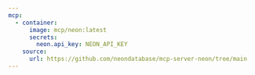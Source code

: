 ```yaml
---
mcp:
  - container:
      image: mcp/neon:latest
      secrets:
        neon.api_key: NEON_API_KEY
    source:
      url: https://github.com/neondatabase/mcp-server-neon/tree/main
---
```


